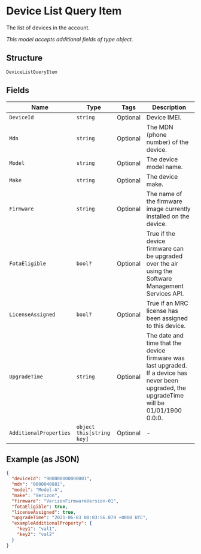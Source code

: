 
# Device List Query Item

The list of devices in the account.

*This model accepts additional fields of type object.*

## Structure

`DeviceListQueryItem`

## Fields

| Name | Type | Tags | Description |
|  --- | --- | --- | --- |
| `DeviceId` | `string` | Optional | Device IMEI. |
| `Mdn` | `string` | Optional | The MDN (phone number) of the device. |
| `Model` | `string` | Optional | The device model name. |
| `Make` | `string` | Optional | The device make. |
| `Firmware` | `string` | Optional | The name of the firmware image currently installed on the device. |
| `FotaEligible` | `bool?` | Optional | True if the device firmware can be upgraded over the air using the Software Management Services API. |
| `LicenseAssigned` | `bool?` | Optional | True if an MRC license has been assigned to this device. |
| `UpgradeTime` | `string` | Optional | The date and time that the device firmware was last upgraded. If a device has never been upgraded, the upgradeTime will be 01/01/1900 0:0:0. |
| `AdditionalProperties` | `object this[string key]` | Optional | - |

## Example (as JSON)

```json
{
  "deviceId": "900000000000001",
  "mdn": "0000040881",
  "model": "Model-A",
  "make": "Verizon",
  "firmware": "VerizonFirmwareVersion-01",
  "fotaEligible": true,
  "licenseAssigned": true,
  "upgradeTime": "2021-06-03 00:03:56.079 +0000 UTC",
  "exampleAdditionalProperty": {
    "key1": "val1",
    "key2": "val2"
  }
}
```

